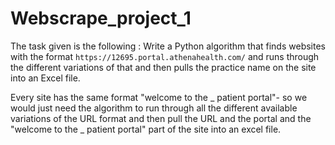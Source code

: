 # Webscrape_project_1

The task given is the following : 
Write a Python algorithm that finds websites with the format `https://12695.portal.athenahealth.com/` and runs through the different variations of that and then pulls the practice name on the site into an Excel file.

Every site has the same format "welcome to the _ patient portal"- so we would just need the algorithm to run through all the different available variations of the URL format and then pull the URL and the portal and the "welcome to the _ patient portal" part of the site into an excel file.
